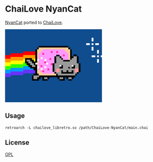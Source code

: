 # ChaiLove NyanCat

[NyanCat](http://www.nyan.cat/) ported to [ChaiLove](https://github.com/RobLoach/ChaiLove).

![NyanCat Screenshot](screenshot.gif)

## Usage

```
retroarch -L chailove_libretro.so /path/ChaiLove-NyanCat/main.chai
```

## License

[GPL](LICENSE)
